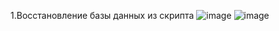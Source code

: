 1.Восстановление базы данных из скрипта
![image](https://user-images.githubusercontent.com/90445300/150954605-2d46d918-b95b-4561-8241-ec2933b7b5b7.png)
![image](https://user-images.githubusercontent.com/90445300/152118769-111f5259-5269-49e6-8b58-125f9a3e14fd.png)
